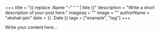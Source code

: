 +++
title = "{{ replace .Name "-" " " | title }}"
description = "Write a short description of your post here."
imagesq = ""
image = ""
authorName = "akshat-jain"
date = {{ .Date }}
tags = ["example", "tag"]
+++

Write your content here...
